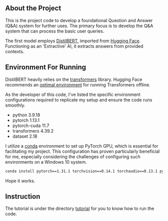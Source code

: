 

<!-- distillBert.py -->
## About the Project

This is the project code to develop a foundational Question and Answer (Q&A) system for further uses. The primary focus is to develop the Q&A system that can process the basic user queries.

The first model employs [DistilBERT](https://arxiv.org/abs/1910.01108), imported from [Hugging Face](https://huggingface.co/docs/transformers/model_doc/distilbert). Functioning as an 'Extractive' AI, it extracts answers from provided contexts. 
## Environment For Running

DistilBERT heavily relies on the [transformers](https://huggingface.co/docs/transformers/index) library. Hugging Face recommends an [optimal environment](https://huggingface.co/docs/transformers/installation) for running Transformers offline.

As the developer of this code, I've listed the specific environment configurations required to replicate my setup and ensure the code runs smoothly.
* python 3.9.18
* pytorch 1.13.1
* pytorch-cuda 11.7
* transformers 4.39.2
* dataset 2.18

I utilize a [conda](https://www.anaconda.com/) environment to set up PyTorch GPU, which is essential for facilitating my project. This configuration has proven particularly beneficial for me, especially considering the challenges of configuring such environments on a Windows 10 system.

```sh
conda install pytorch==1.31.1 torchvision==0.14.1 torchaudio==0.13.1 pytorch-cuda=11.7 -c pytorch -c nvidia
```

Hope it works.

## Instruction

The tutorial is under the directory [tutorial](https://github.com/Janmayeneric/QA-System-BERT/tree/main/tutorial) for you to know how to run the code. 


